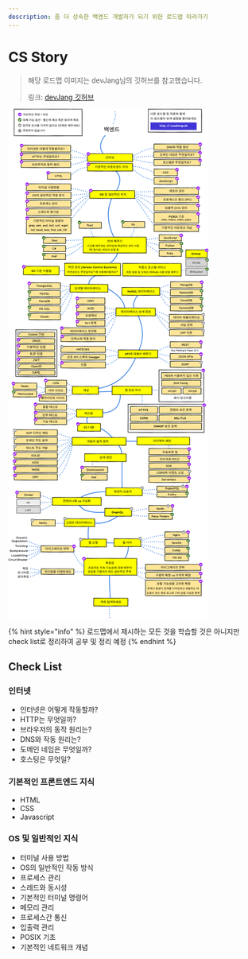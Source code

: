 ```yaml
---
description: 좀 더 성숙한 백엔드 개발자가 되기 위한 로드맵 따라가기
---
```


# CS Story

> 해당 로드맵 이미지는 devJang님의 깃허브를 참고했습니다.
>
> 링크: [devJang 깃허브](https://github.com/devJang/developer-roadmap)

![&#xBC31;&#xC5D4;&#xB4DC; &#xAC1C;&#xBC1C;&#xC790; &#xB85C;&#xB4DC;&#xB9F5;\(devJang&#xB2D8; &#xAE43;&#xD5C8;&#xBE0C; &#xCC38;&#xACE0;\)](.gitbook/assets/image%20%2810%29.png)

{% hint style="info" %}
로드맵에서 제시하는 모든 것을 학습할 것은 아니지만 check list로 정리하여 공부 및 정리 예정
{% endhint %}

## Check List

### 인터넷

* 인터넷은 어떻게 작동할까?
* HTTP는 무엇일까?
* 브라우저의 동작 원리는?
* DNS와 작동 원리는?
* 도메인 네임은 무엇일까?
* 호스팅은 무엇일?

### 기본적인 프론트엔드 지식

* HTML
* CSS
* Javascript

### OS 및 일반적인 지식

* 터미널 사용 방법
* OS의 일반적인 작동 방식
* 프로세스 관리
* 스레드와 동시성
* 기본적인 터미널 명령어
* 메모리 관리
* 프로세스간 통신
* 입출력 관리
* POSIX 기초
* 기본적인 네트워크 개념



